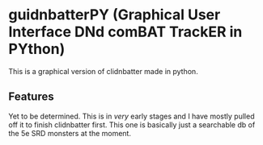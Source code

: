 # guidnbatterPY (Graphical User Interface DNd comBAT TrackER in PYthon)

This is a graphical version of clidnbatter made in python.

## Features
Yet to be determined.
This is in _very_ early stages and I have mostly pulled off it to finish clidnbatter first.
This one is basically just a searchable db of the 5e SRD monsters at the moment.
